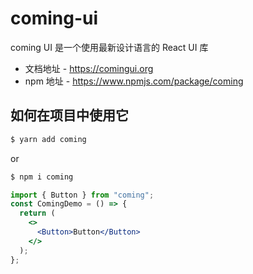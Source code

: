 # coming-ui

coming UI 是一个使用最新设计语言的 React UI 库

- 文档地址 - https://comingui.org
- npm 地址 - https://www.npmjs.com/package/coming

## 如何在项目中使用它

```bash
$ yarn add coming
```

or

```bash
$ npm i coming
```

```jsx
import { Button } from "coming";
const ComingDemo = () => {
  return (
    <>
      <Button>Button</Button>
    </>
  );
};
```
